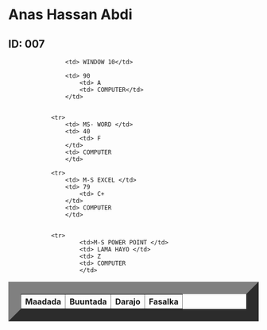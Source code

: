 <html>
    <title> Natiijo</title>
    <head>
        <link rel="stylesheet" href="table.css"/>
        <body>  
            <h1> Anas Hassan Abdi </h1>
            <h2> ID: 007</h2>
            <table border="25">
                <tr>
                    <th>Maadada </th>
                    <th>Buuntada</th>
                    <th>Darajo</th>
                    <th>Fasalka</th>
                </tr>
                
                    <td> WINDOW 10</td>
                   
                    <td> 90
                        <td> A
                        <td> COMPUTER</td>
                    </td>
           
            
                <tr>
                    <td> MS- WORD </td>
                    <td> 40
                        <td> F
                    </td>
                    <td> COMPUTER
                    </td>
          
                <tr>   
                    <td> M-S EXCEL </td>
                    <td> 79
                        <td> C+
                    </td>
                    <td> COMPUTER
                    </td>
        
               
                <tr>
                        <td>M-S POWER POINT </td>
                        <td> LAMA HAYO </td>
                        <td> Z
                        <td> COMPUTER
                        </td>
               
                  
                   
